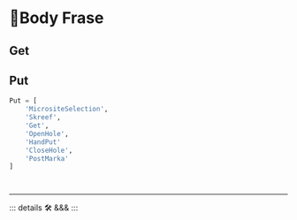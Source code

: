 # 🔷<motor>Body Frase</motor>

## Get

## Put

```py
Put = [
    'MicrositeSelection',
    'Skreef',
    'Get',
    'OpenHole',
    'HandPut'
    'CloseHole',
    'PostMarka'
]




```

---

<!-- =================================================== -->
<!-- =================================================== -->
<!-- =================================================== -->
<!-- =================================================== -->
<!-- =================================================== -->
::: details 🛠 <dev>&&&</dev>
:::
